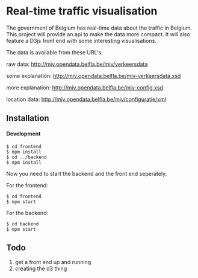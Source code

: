 # Real-time traffic visualisation

The government of Belgium has real-time data about the traffic in Belgium. This project will provide an api to make the data more compact. It will also feature a D3js front end with some interesting visualisations.

The data is available from these URL's:

raw data: http://miv.opendata.belfla.be/miv/verkeersdata

some explanation: http://miv.opendata.belfla.be/miv-verkeersdata.xsd

more explanation: http://miv.opendata.belfla.be/miv-config.xsd

location data: http://miv.opendata.belfla.be/miv/configuratie/xml

## Installation

#### Development

    $ cd frontend
    $ npm install
    $ cd ../backend
    $ npm install

Now you need to start the backend and the front end seperately. 

For the frontend:

    $ cd frontend
    $ npm start

For the backend:

    $ cd backend
    $ npm start

## Todo
1. get a front end up and running
2. creating the d3 thing
